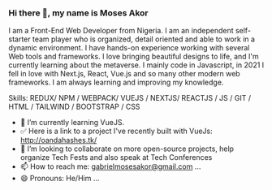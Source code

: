 ### Hi there 👋, my name is Moses Akor

I am a Front-End Web Developer from Nigeria. I am an independent self-starter team player who is organized, detail oriented and able to work in a dynamic environment. I have hands-on experience working with several Web tools and frameworks. I love bringing beautiful designs to life, and I'm currently learning about the metaverse. I mainly code in Javascript, in 2021 I fell in love with Next.js, React, Vue.js and so many other modern web frameworks. I am always learning and improving my knowledge.

Skills: REDUX/ NPM / WEBPACK/ VUEJS / NEXTJS/ REACTJS / JS / GIT / HTML / TAILWIND / BOOTSTRAP / CSS
- 🔭 I’m currently learning VueJS.
- ✅ Here is a link to a project I've recently built with VueJs: http://oandahashes.tk/
- 👯 I’m looking to collaborate on more open-source projects, help organize Tech Fests and also speak at Tech Conferences
- 📫 How to reach me: gabrielmosesakor@gmail.com ...
- 😄 Pronouns: He/Him ...

